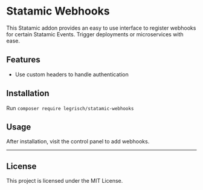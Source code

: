 # Statamic Webhooks

This Statamic addon provides an easy to use interface to register webhooks for certain Statamic Events. Trigger deployments or microservices with ease.

## Features

- Use custom headers to handle authentication

## Installation

Run `composer require legrisch/statamic-webhooks`

## Usage

After installation, visit the control panel to add webhooks.

---

## License

This project is licensed under the MIT License.
